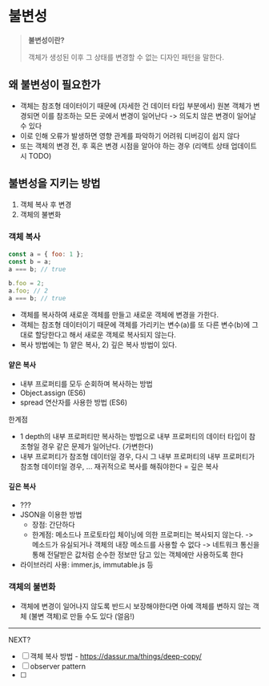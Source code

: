 # 불변성

> **불변성이란?**
>
> 객체가 생성된 이후 그 상태를 변경할 수 없는 디자인 패턴을 말한다.

## 왜 불변성이 필요한가

- 객체는 참조형 데이터이기 때문에 (자세한 건 데이터 타입 부분에서) 원본 객체가 변경되면 이를 참조하는 모든 곳에서 변경이 일어난다 -> 의도치 않은 변경이 일어날 수 있다
- 이로 인해 오류가 발생하면 영향 관계를 파악하기 어려워 디버깅이 쉽지 않다
- 또는 객체의 변경 전, 후 혹은 변경 시점을 알아야 하는 경우 (리액트 상태 업데이트시 TODO)

## 불변성을 지키는 방법

1. 객체 복사 후 변경
2. 객체의 불변화

### 객체 복사

```js
const a = { foo: 1 };
const b = a;
a === b; // true

b.foo = 2;
a.foo; // 2
a === b; // true
```

- 객체를 복사하여 새로운 객체를 만들고 새로운 객체에 변경을 가한다.
- 객체는 참조형 데이터이기 때문에 객체를 가리키는 변수(a)를 또 다른 변수(b)에 그대로 할당한다고 해서 새로운 객체로 복사되지 않는다.
- 복사 방법에는 1) 얕은 복사, 2) 깊은 복사 방법이 있다.

#### 얕은 복사

- 내부 프로퍼티를 모두 순회하며 복사하는 방법
- Object.assign (ES6)
- spread 연산자를 사용한 방법 (ES6)

한계점

- 1 depth의 내부 프로퍼티만 복사하는 방법으로 내부 프로퍼티의 데이터 타입이 참조형일 경우 같은 문제가 일어난다. (가변한다)
- 내부 프로퍼티가 참조형 데이터일 경우, 다시 그 내부 프로퍼티의 내부 프로퍼티가 참조형 데이터일 경우, ... 재귀적으로 복사를 해줘야한다 = 깊은 복사

#### 깊은 복사

- ???
- JSON을 이용한 방법
  - 장점: 간단하다
  - 한계점: 메소드나 프로토타입 체이닝에 의한 프로퍼티는 복사되지 않는다.
    -> 메소드가 유실되거나 객체의 내장 메소드를 사용할 수 없다
    -> 네트워크 통신을 통해 전달받은 값처럼 순수한 정보만 담고 있는 객체에만 사용하도록 한다
- 라이브러리 사용: immer.js, immutable.js 등

### 객체의 불변화

- 객체에 변경이 일어나지 않도록 반드시 보장해야한다면 아예 객체를 변하지 않는 객체 (불변 객체)로 만들 수도 있다 (얼음!)

---

NEXT?

- [ ] 객체 복사 방법 - https://dassur.ma/things/deep-copy/
- [ ] observer pattern
- [ ]
